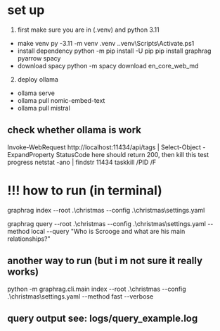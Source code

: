 # set up
1. first make sure you are in (.venv) and python 3.11 
 - make venv
    py -3.11 -m venv .venv
    .\.venv\Scripts\Activate.ps1
 - install dependency
    python -m pip install -U pip
    pip install graphrag pyarrow spacy
 - download spacy
    python -m spacy download en_core_web_md

2. deploy ollama
 - ollama serve
 - ollama pull nomic-embed-text
 - ollama pull mistral

## check whether ollama is work
Invoke-WebRequest http://localhost:11434/api/tags | Select-Object -ExpandProperty StatusCode
here should return 200, then kill this test progress
netstat -ano | findstr 11434
taskkill /PID <PID we seen before> /F


# !!! how to run (in terminal)
graphrag index --root .\christmas --config .\christmas\settings.yaml

graphrag query --root .\christmas --config .\christmas\settings.yaml --method local --query "Who is Scrooge and what are his main relationships?"

## another way to run (but i m not sure it really works)
python -m graphrag.cli.main index --root .\christmas --config .\christmas\settings.yaml --method fast --verbose

## query output see: logs/query_example.log